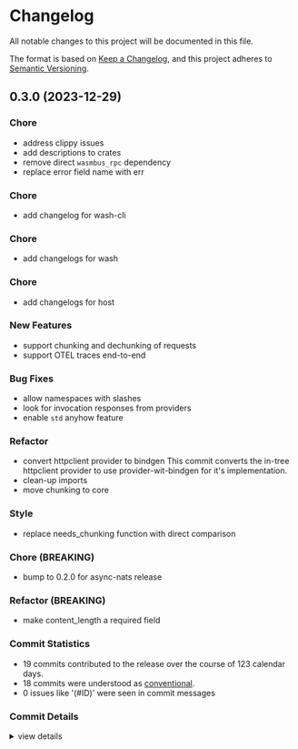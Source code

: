 # Changelog

All notable changes to this project will be documented in this file.

The format is based on [Keep a Changelog](https://keepachangelog.com/en/1.0.0/),
and this project adheres to [Semantic Versioning](https://semver.org/spec/v2.0.0.html).

## 0.3.0 (2023-12-29)

<csr-id-eb0599fbdc6e1ac58616c7676b89bf7b19d4c662/>
<csr-id-cb0bcab822cb4290c673051ec1dd98d034a61546/>
<csr-id-8e071dde1a98caa7339e92882bb63c433ae2a042/>
<csr-id-3ffbd3ae2770a2bb7ef2d5635489e2725b3d9daa/>
<csr-id-123e53611e6d0b2bd4e92358783213784653fbf6/>
<csr-id-7402a1f5cc4515e270fa66bbdd3d8bf2c03f35cb/>
<csr-id-0319a9245589709d96b03786374d8026beb5d5d0/>
<csr-id-6de67aa1ddab22ec99fe70f2c2fdc92dc5760b06/>
<csr-id-6abbcac954a9834d871ea69b8a40bd79d258c0f1/>
<csr-id-642874717b6aab760d4692f9e8b12803548314e2/>
<csr-id-859b0baeff818a1af7e1824cbb80510669bdc976/>
<csr-id-90d7c48a46e112ab884d9836bfc25c1de5570fee/>

### Chore

 - <csr-id-eb0599fbdc6e1ac58616c7676b89bf7b19d4c662/> address clippy issues
 - <csr-id-cb0bcab822cb4290c673051ec1dd98d034a61546/> add descriptions to crates
 - <csr-id-8e071dde1a98caa7339e92882bb63c433ae2a042/> remove direct `wasmbus_rpc` dependency
 - <csr-id-3ffbd3ae2770a2bb7ef2d5635489e2725b3d9daa/> replace error field name with err

### Chore

 - <csr-id-31dbba97d47b8a5474679ce1ea01fb008c3e8bb2/> add changelog for wash-cli

### Chore

 - <csr-id-90d7c48a46e112ab884d9836bfc25c1de5570fee/> add changelogs for wash

### Chore

 - <csr-id-859b0baeff818a1af7e1824cbb80510669bdc976/> add changelogs for host

### New Features

 - <csr-id-813ce52a9c11270814eec051dfaa8817bf9f567d/> support chunking and dechunking of requests
 - <csr-id-675d364d2f53f9dbf7ebb6c655d5fbbbba6c62b6/> support OTEL traces end-to-end

### Bug Fixes

 - <csr-id-1829b27213e836cb347a542e9cdc771c74427892/> allow namespaces with slashes
 - <csr-id-7502bcb569420e2d402bf66d8a5eff2e6481a80b/> look for invocation responses from providers
 - <csr-id-a896f05a35824f5e2ba16fdb1c1f5217c52a5388/> enable `std` anyhow feature

### Refactor

 - <csr-id-123e53611e6d0b2bd4e92358783213784653fbf6/> convert httpclient provider to bindgen
   This commit converts the in-tree httpclient provider to use
   provider-wit-bindgen for it's implementation.
 - <csr-id-7402a1f5cc4515e270fa66bbdd3d8bf2c03f35cb/> clean-up imports
 - <csr-id-0319a9245589709d96b03786374d8026beb5d5d0/> move chunking to core

### Style

 - <csr-id-6de67aa1ddab22ec99fe70f2c2fdc92dc5760b06/> replace needs_chunking function with direct comparison

### Chore (BREAKING)

 - <csr-id-6abbcac954a9834d871ea69b8a40bd79d258c0f1/> bump to 0.2.0 for async-nats release

### Refactor (BREAKING)

 - <csr-id-642874717b6aab760d4692f9e8b12803548314e2/> make content_length a required field

### Commit Statistics

<csr-read-only-do-not-edit/>

 - 19 commits contributed to the release over the course of 123 calendar days.
 - 18 commits were understood as [conventional](https://www.conventionalcommits.org).
 - 0 issues like '(#ID)' were seen in commit messages

### Commit Details

<csr-read-only-do-not-edit/>

<details><summary>view details</summary>

 * **Uncategorized**
    - Add changelog for wash-cli ([`31dbba9`](https://github.com/connorsmith256/wasmcloud/commit/31dbba97d47b8a5474679ce1ea01fb008c3e8bb2))
    - Add changelogs for wash ([`90d7c48`](https://github.com/connorsmith256/wasmcloud/commit/90d7c48a46e112ab884d9836bfc25c1de5570fee))
    - Add changelogs for host ([`859b0ba`](https://github.com/connorsmith256/wasmcloud/commit/859b0baeff818a1af7e1824cbb80510669bdc976))
    - Bump to 0.2.0 for async-nats release ([`6abbcac`](https://github.com/connorsmith256/wasmcloud/commit/6abbcac954a9834d871ea69b8a40bd79d258c0f1))
    - Convert httpclient provider to bindgen ([`123e536`](https://github.com/connorsmith256/wasmcloud/commit/123e53611e6d0b2bd4e92358783213784653fbf6))
    - Address clippy issues ([`eb0599f`](https://github.com/connorsmith256/wasmcloud/commit/eb0599fbdc6e1ac58616c7676b89bf7b19d4c662))
    - Clean-up imports ([`7402a1f`](https://github.com/connorsmith256/wasmcloud/commit/7402a1f5cc4515e270fa66bbdd3d8bf2c03f35cb))
    - Add descriptions to crates ([`cb0bcab`](https://github.com/connorsmith256/wasmcloud/commit/cb0bcab822cb4290c673051ec1dd98d034a61546))
    - Remove direct `wasmbus_rpc` dependency ([`8e071dd`](https://github.com/connorsmith256/wasmcloud/commit/8e071dde1a98caa7339e92882bb63c433ae2a042))
    - Replace error field name with err ([`3ffbd3a`](https://github.com/connorsmith256/wasmcloud/commit/3ffbd3ae2770a2bb7ef2d5635489e2725b3d9daa))
    - Allow namespaces with slashes ([`1829b27`](https://github.com/connorsmith256/wasmcloud/commit/1829b27213e836cb347a542e9cdc771c74427892))
    - Include context on host errors ([`0e6e2da`](https://github.com/connorsmith256/wasmcloud/commit/0e6e2da7720e469b85940cadde3756b2afd64f7c))
    - Look for invocation responses from providers ([`7502bcb`](https://github.com/connorsmith256/wasmcloud/commit/7502bcb569420e2d402bf66d8a5eff2e6481a80b))
    - Enable `std` anyhow feature ([`a896f05`](https://github.com/connorsmith256/wasmcloud/commit/a896f05a35824f5e2ba16fdb1c1f5217c52a5388))
    - Make content_length a required field ([`6428747`](https://github.com/connorsmith256/wasmcloud/commit/642874717b6aab760d4692f9e8b12803548314e2))
    - Replace needs_chunking function with direct comparison ([`6de67aa`](https://github.com/connorsmith256/wasmcloud/commit/6de67aa1ddab22ec99fe70f2c2fdc92dc5760b06))
    - Support chunking and dechunking of requests ([`813ce52`](https://github.com/connorsmith256/wasmcloud/commit/813ce52a9c11270814eec051dfaa8817bf9f567d))
    - Move chunking to core ([`0319a92`](https://github.com/connorsmith256/wasmcloud/commit/0319a9245589709d96b03786374d8026beb5d5d0))
    - Support OTEL traces end-to-end ([`675d364`](https://github.com/connorsmith256/wasmcloud/commit/675d364d2f53f9dbf7ebb6c655d5fbbbba6c62b6))
</details>

